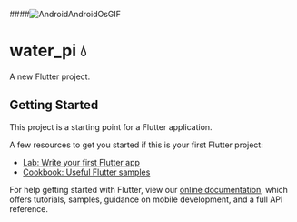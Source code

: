 ####![AndroidAndroidOsGIF](https://user-images.githubusercontent.com/77521615/134804937-003718a9-6a09-4cf1-9bb4-2f5441d01581.gif)
# water_pi 💧

A new Flutter project.

## Getting Started

This project is a starting point for a Flutter application.

A few resources to get you started if this is your first Flutter project:

- [Lab: Write your first Flutter app](https://flutter.dev/docs/get-started/codelab)
- [Cookbook: Useful Flutter samples](https://flutter.dev/docs/cookbook)

For help getting started with Flutter, view our
[online documentation](https://flutter.dev/docs), which offers tutorials,
samples, guidance on mobile development, and a full API reference.
